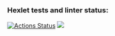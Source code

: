 ### Hexlet tests and linter status:
[![Actions Status](https://github.com/bobrov-site/frontend-project-44/workflows/hexlet-check/badge.svg)](https://github.com/bobrov-site/frontend-project-44/actions)
<a href="https://codeclimate.com/github/bobrov-site/frontend-project-44/maintainability"><img src="https://api.codeclimate.com/v1/badges/18009dfbf4a5c083f135/maintainability" /></a>